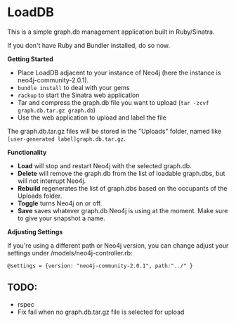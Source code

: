 LoadDB
=====
This is a simple graph.db management application built in Ruby/Sinatra. 

If you don't have Ruby and Bundler installed, do so now. 

**Getting Started**

 - Place LoadDB adjacent to your instance of Neo4j (here the instance is neo4j-community-2.0.1). 
 - `bundle install` to deal with your gems
 - `rackup` to start the Sinatra web application
 - Tar and compress the graph.db file you want to upload (`tar -zcvf graph.db.tar.gz graph.db`)
 - Use the web application to upload and label the file

The graph.db.tar.gz files will be stored in the "Uploads" folder, named like `[user-generated label]graph.db.tar.gz`. 

**Functionality**

 - **Load** will stop and restart Neo4j with the selected graph.db.
 - **Delete** will remove the graph.db from the list of loadable graph.dbs, but will not interrupt Neo4j. 
 - **Rebuild** regenerates the list of graph.dbs based on the occupants of the Uploads folder. 
 - **Toggle** turns Neo4j on or off. 
 - **Save** saves whatever graph.db Neo4j is using at the moment. Make sure to give your snapshot a name. 

**Adjusting Settings**

If you're using a different path or Neo4j version, you can change adjust your settings under /models/neo4j-controller.rb:

`@settings = {version: "neo4j-community-2.0.1", path:"../" }`

TODO:
-----
 - rspec
 - Fix fail when no graph.db.tar.gz file is selected for upload
